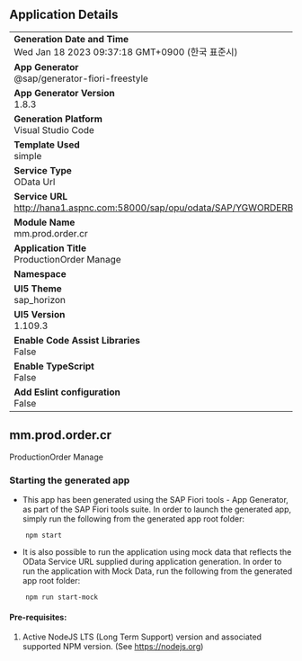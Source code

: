 ## Application Details
|               |
| ------------- |
|**Generation Date and Time**<br>Wed Jan 18 2023 09:37:18 GMT+0900 (한국 표준시)|
|**App Generator**<br>@sap/generator-fiori-freestyle|
|**App Generator Version**<br>1.8.3|
|**Generation Platform**<br>Visual Studio Code|
|**Template Used**<br>simple|
|**Service Type**<br>OData Url|
|**Service URL**<br>http://hana1.aspnc.com:58000/sap/opu/odata/SAP/YGWORDERBAPI_SRV/
|**Module Name**<br>mm.prod.order.cr|
|**Application Title**<br>ProductionOrder Manage|
|**Namespace**<br>|
|**UI5 Theme**<br>sap_horizon|
|**UI5 Version**<br>1.109.3|
|**Enable Code Assist Libraries**<br>False|
|**Enable TypeScript**<br>False|
|**Add Eslint configuration**<br>False|

## mm.prod.order.cr

ProductionOrder Manage

### Starting the generated app

-   This app has been generated using the SAP Fiori tools - App Generator, as part of the SAP Fiori tools suite.  In order to launch the generated app, simply run the following from the generated app root folder:

```
    npm start
```

- It is also possible to run the application using mock data that reflects the OData Service URL supplied during application generation.  In order to run the application with Mock Data, run the following from the generated app root folder:

```
    npm run start-mock
```

#### Pre-requisites:

1. Active NodeJS LTS (Long Term Support) version and associated supported NPM version.  (See https://nodejs.org)


